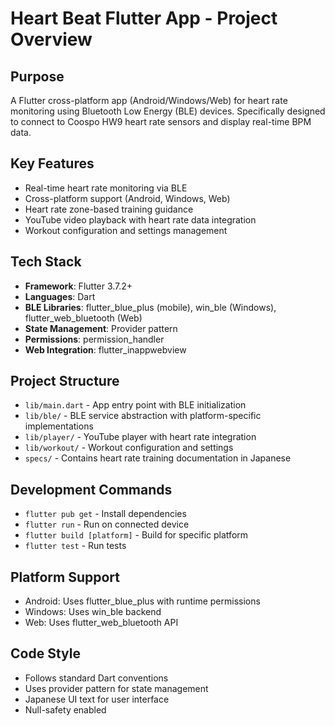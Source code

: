 # Heart Beat Flutter App - Project Overview

## Purpose
A Flutter cross-platform app (Android/Windows/Web) for heart rate monitoring using Bluetooth Low Energy (BLE) devices. Specifically designed to connect to Coospo HW9 heart rate sensors and display real-time BPM data.

## Key Features
- Real-time heart rate monitoring via BLE
- Cross-platform support (Android, Windows, Web)
- Heart rate zone-based training guidance
- YouTube video playback with heart rate data integration
- Workout configuration and settings management

## Tech Stack
- **Framework**: Flutter 3.7.2+
- **Languages**: Dart
- **BLE Libraries**: flutter_blue_plus (mobile), win_ble (Windows), flutter_web_bluetooth (Web)
- **State Management**: Provider pattern
- **Permissions**: permission_handler
- **Web Integration**: flutter_inappwebview

## Project Structure
- `lib/main.dart` - App entry point with BLE initialization
- `lib/ble/` - BLE service abstraction with platform-specific implementations
- `lib/player/` - YouTube player with heart rate integration
- `lib/workout/` - Workout configuration and settings
- `specs/` - Contains heart rate training documentation in Japanese

## Development Commands
- `flutter pub get` - Install dependencies
- `flutter run` - Run on connected device
- `flutter build [platform]` - Build for specific platform
- `flutter test` - Run tests

## Platform Support
- Android: Uses flutter_blue_plus with runtime permissions
- Windows: Uses win_ble backend
- Web: Uses flutter_web_bluetooth API

## Code Style
- Follows standard Dart conventions
- Uses provider pattern for state management
- Japanese UI text for user interface
- Null-safety enabled